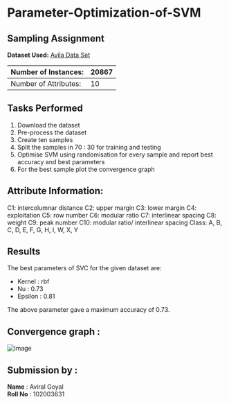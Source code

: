 # Parameter-Optimization-of-SVM
## Sampling Assignment

**Dataset Used:** [Avila Data Set](https://archive.ics.uci.edu/ml/datasets/Avila)

| Number of Instances:  | 20867 |
|-----------------------|--------|
| Number of Attributes: | 10     |


## Tasks Performed
1. Download the dataset
2. Pre-process the dataset
3. Create ten samples 
4. Split the samples in  70 : 30 for training and testing
5. Optimise SVM using randomisation for every sample and report best accuracy and best parameters
6. For the best sample plot the convergence graph


## Attribute Information:

C1: intercolumnar distance
C2: upper margin
C3: lower margin
C4: exploitation
C5: row number
C6: modular ratio
C7: interlinear spacing
C8: weight
C9: peak number
C10: modular ratio/ interlinear spacing
Class: A, B, C, D, E, F, G, H, I, W, X, Y


## Results

The best parameters of SVC for the given dataset are:
- Kernel : rbf
- Nu : 0.73  
- Epsilon : 0.81    

The above parameter gave a maximum accuracy of 0.73.

## Convergence graph  : 

![image](https://user-images.githubusercontent.com/88210788/233189197-3aba4751-d583-4d63-9c7a-67ebb5dd8207.png)



## Submission by :
**Name** : Aviral Goyal
<br>
**Roll No** : 102003631

